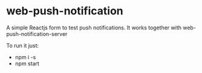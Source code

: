 # web-push-notification

A simple Reactjs form to test push notifications. It works together with web-push-notification-server 

To run it just:

* npm i -s
* npm start
